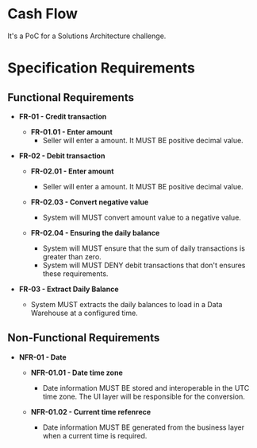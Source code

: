 # Cash Flow

It's a PoC for a Solutions Architecture challenge.

# Specification Requirements

## Functional Requirements

* **FR-01 - Credit transaction**

  * **FR-01.01 - Enter amount**
    - Seller will enter a amount. It MUST BE positive decimal value.

* **FR-02 - Debit transaction**

  * **FR-02.01 - Enter amount**
    - Seller will enter a amount. It MUST BE positive decimal value.

  * **FR-02.03 - Convert negative value**
    - System will MUST convert amount value to a negative value.

  * **FR-02.04 - Ensuring the daily balance**
    - System will MUST ensure that the sum of daily transactions is greater than zero.
    - System will MUST DENY debit transactions that don't ensures these requirements.
    
 * **FR-03 - Extract Daily Balance**
    - System MUST extracts the daily balances to load in a Data Warehouse at a configured time.
    
## Non-Functional Requirements

* **NFR-01 - Date**
 
  * **NFR-01.01 - Date time zone**
    - Date information MUST BE stored and interoperable in the UTC time zone. The UI layer will be responsible for the conversion.
    
  * **NFR-01.02 - Current time refenrece**
    - Date information MUST BE generated from the business layer when a current time is required.

